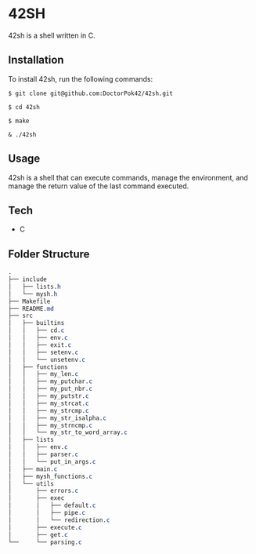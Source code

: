 # 42SH

42sh is a shell written in C.

## Installation

To install 42sh, run the following commands:

    $ git clone git@github.com:DoctorPok42/42sh.git

    $ cd 42sh

    $ make

    & ./42sh

## Usage

42sh is a shell that can execute commands, manage the environment, and manage the return value of the last command executed.

## Tech

- C

## Folder Structure

```css
.
├── include
│   ├── lists.h
│   └── mysh.h
├── Makefile
├── README.md
├── src
│   ├── builtins
│   │   ├── cd.c
│   │   ├── env.c
│   │   ├── exit.c
│   │   ├── setenv.c
│   │   └── unsetenv.c
│   ├── functions
│   │   ├── my_len.c
│   │   ├── my_putchar.c
│   │   ├── my_put_nbr.c
│   │   ├── my_putstr.c
│   │   ├── my_strcat.c
│   │   ├── my_strcmp.c
│   │   ├── my_str_isalpha.c
│   │   ├── my_strncmp.c
│   │   └── my_str_to_word_array.c
│   ├── lists
│   │   ├── env.c
│   │   ├── parser.c
│   │   └── put_in_args.c
│   ├── main.c
│   ├── mysh_functions.c
│   └── utils
│       ├── errors.c
│       ├── exec
│       │   ├── default.c
│       │   ├── pipe.c
│       │   └── redirection.c
│       ├── execute.c
│       ├── get.c
└──     └── parsing.c
```